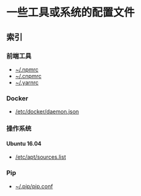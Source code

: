 一些工具或系统的配置文件
======================

## 索引

### 前端工具

* [~/.npmrc](https://github.com/michaellyu/settings-files/blob/master/.npmrc)
* [~/.cnpmrc](https://github.com/michaellyu/settings-files/blob/master/.cnpmrc)
* [~/.yarnrc](https://github.com/michaellyu/settings-files/blob/master/.yarnrc)

### Docker

* [/etc/docker/daemon.json](https://github.com/michaellyu/settings-files/blob/master/docker/daemon.json)

### 操作系统

#### Ubuntu 16.04
* [/etc/apt/sources.list](https://github.com/michaellyu/settings-files/blob/master/ubuntu-16.04/sources.list)

### Pip

* [~/.pip/pip.conf](https://github.com/michaellyu/settings-files/blob/master/.pip/pip.conf)

